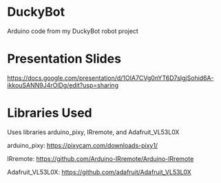 # DuckyBot
Arduino code from my DuckyBot robot project

# Presentation Slides
https://docs.google.com/presentation/d/1OIA7CVg0nYT6D7sIgjSohid6A-ikkouSANN9J4rOlDg/edit?usp=sharing

# Libraries Used
Uses libraries arduino_pixy, IRremote, and Adafruit_VL53L0X

arduino_pixy: https://pixycam.com/downloads-pixy1/

IRremote: https://github.com/Arduino-IRremote/Arduino-IRremote

Adafruit_VL53L0X: https://github.com/adafruit/Adafruit_VL53L0X
